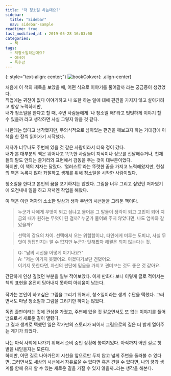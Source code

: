 ```yaml
---
title: "저 청소일 하는데요?"
sidebar:
  title: "Sidebar"
  nav: sidebar-sample
readtime: true
last_modified_at : 2019-05-28 16:03:00
categories:
  - 책
tags:
  - 저청소일하는데요?
  - 에세이
  - 독후감
--- 
```

{: style="text-align: center;"}
![bookCokver](https://user-images.githubusercontent.com/18658656/58457694-44a5b780-8162-11e9-9d88-c32e1a1b480a.png){: .align-center}

 처음에 이 책의 제목을 보았을 때, 어떤 식으로 이야기를 풀어갈까 라는 궁금증이 생겼었다. <br>
 직업에는 귀천이 없다 이야기하고 나 또한 하는 일에 대해 편견을 가지지 않고 살아가려고 항상 노력하지만,<br>
 내가 청소일을 한다고 할 때, 주변 사람들에게 '나 청소일 해!'라고 떳떳하게 이야기 할 수 있을까 라고 생각하면 사실 그렇지 않을 것 같다.<br>

 나한테는 없다고 생각했지만, 무의식적으로 남아있는 편견을 깨보고자 하는 기대감에 이 책을 한 장씩 읽어가기 시작했다.<br>

 저자가 너무나도 주변에 있을 것 같은 사람이라서 더욱 정이 갔다.<br>
 내가 본 대부분의 책은 뛰어나고 똑똑한 사람들이 지식이나 정보를 전달해주거나, 천재들의 말도 안되는 줄거리와 표현에서 감동을 주는 것이 대부분이었다.<br>
 하지만, 이 책의 저자는 달랐다. '얼러스트'라는 뚜렷한 꿈을 가지고 노력해왔지만, 현실의 벽은 녹록치 않아 좌절하고 생계를 위해 청소일을 시작한 사람이었다.<br>

 청소일을 한다고 본인의 꿈을 포기하지는 않았다. 그림을 너무 그리고 싶었던 저자였기에 오전내내 일을 하고 저녁엔 작업을 해왔다.<br>

 이 책은 이런 저자의 소소한 일상과 생각 주변의 시선들을 그려둔 책이다.<br>

> 누군가 나에게 무엇이 되고 싶냐고 물어본 그 말들이 생각이 되고 고민이 되어 지금의 내가 원하는 무엇이 된 걸까? 누군가 물어봐 주지 않았다면, 나도 엄마와 같았을까?

> 선택의 강요의 차이. 선택에서 오는 위험함이냐, 타인에게 미루는 도피냐, 사실 무엇이 정답인지는 알 수 없지만 누군가 탓해봤자 해결은 되지 않는다는 것.

> Q: "남의 시선을 어떻게 이기나요?" <br>A: "저는 이기지 못했어요. 이겼다기보단 견뎠어요.
<br>이기지 못한다면, 자신의 판단에 믿음을 가지고 견뎌보는 것도 좋은 것 같아요.

간단하게 인상 깊었던 부분을 일부 적어보았다. 이게 만화다 보니 이렇게 글로 적어서는 책의 표현을 온전히 담아내지 못하여 아쉬움이 남는다.<br>
<br>
작가는 본인이 하고싶은 그림을 그리기 위해서, 청소일이라는 생계 수단을 택했다. 그러면서도 마냥 청소일과 그림을 그리기만 하지는 않았다.<br>

독립 출판이라는 것에 관심을 가졌고, 주변에 있을 것 같으면서도 또 없는 이야기를 풀어냄으로서 새로운 길이 열렸다.<br>
그 결과 생계로 택했던 일은 작가만의 스토리가 되어서 그림으로의 길은 더 밝게 열어주는 계기가 되었다.<br>
<br>
나는 아직 사회에 나가기 위해서 준비 중인 상황에 놓여져있다. 아직까지 어떤 길로 첫 발을 내딛을지는 모른다.<br>
하지만, 어떤 길로 나아가던지 시선을 앞으로만 두지 않고 넓게 주변을 둘러볼 수 있다면, 그러면서도 세상의 시선에서 자유로울 수 있다면 혹은 견딜 수 있다면,
나의 꿈과 생계를 함께 유지 할 수 있는 새로운 길을 가질 수 있지 않을까..라는 생각을 해본다.